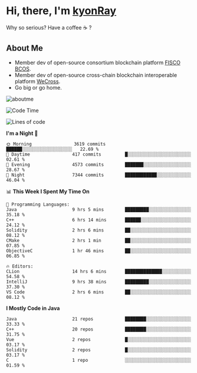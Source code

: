 # Hi, there, I'm [kyonRay](https://kyonRay.github.io)

Why so serious? Have a coffee ☕️ ?

## About Me

- Member dev of open-source consortium blockchain platform [FISCO BCOS](https://github.com/FISCO-BCOS).
- Member dev of open-source cross-chain blockchain interoperable platform [WeCross](https://github.com/WeBankBlockchain/WeCross).
- Go big or go home.

![aboutme](https://github-readme-stats.vercel.app/api?username=kyonRay&count_private=true&show_icons=true)

<!-- ![top-langs](https://github-readme-stats.vercel.app/api/top-langs/?username=kyonRay&layout=compact&hide=shell,html) -->

<!--START_SECTION:waka-->
![Code Time](http://img.shields.io/badge/Code%20Time-151%20hrs%2043%20mins-blue)

![Lines of code](https://img.shields.io/badge/From%20Hello%20World%20I%27ve%20Written-12.9%20million%20lines%20of%20code-blue)

**I'm a Night 🦉** 

```text
🌞 Morning                3619 commits        ██████░░░░░░░░░░░░░░░░░░░   22.69 % 
🌆 Daytime                417 commits         █░░░░░░░░░░░░░░░░░░░░░░░░   02.61 % 
🌃 Evening                4573 commits        ███████░░░░░░░░░░░░░░░░░░   28.67 % 
🌙 Night                  7344 commits        ████████████░░░░░░░░░░░░░   46.04 % 
```


📊 **This Week I Spent My Time On** 

```text
💬 Programming Languages: 
Java                     9 hrs 5 mins        █████████░░░░░░░░░░░░░░░░   35.18 % 
C++                      6 hrs 14 mins       ██████░░░░░░░░░░░░░░░░░░░   24.12 % 
Solidity                 2 hrs 6 mins        ██░░░░░░░░░░░░░░░░░░░░░░░   08.12 % 
CMake                    2 hrs 1 min         ██░░░░░░░░░░░░░░░░░░░░░░░   07.85 % 
ObjectiveC               1 hr 46 mins        ██░░░░░░░░░░░░░░░░░░░░░░░   06.85 % 

🔥 Editors: 
CLion                    14 hrs 6 mins       ██████████████░░░░░░░░░░░   54.58 % 
IntelliJ                 9 hrs 38 mins       █████████░░░░░░░░░░░░░░░░   37.30 % 
VS Code                  2 hrs 6 mins        ██░░░░░░░░░░░░░░░░░░░░░░░   08.12 % 
```

**I Mostly Code in Java** 

```text
Java                     21 repos            ████████░░░░░░░░░░░░░░░░░   33.33 % 
C++                      20 repos            ████████░░░░░░░░░░░░░░░░░   31.75 % 
Vue                      2 repos             █░░░░░░░░░░░░░░░░░░░░░░░░   03.17 % 
Solidity                 2 repos             █░░░░░░░░░░░░░░░░░░░░░░░░   03.17 % 
C                        1 repo              ░░░░░░░░░░░░░░░░░░░░░░░░░   01.59 % 
```




<!--END_SECTION:waka-->
